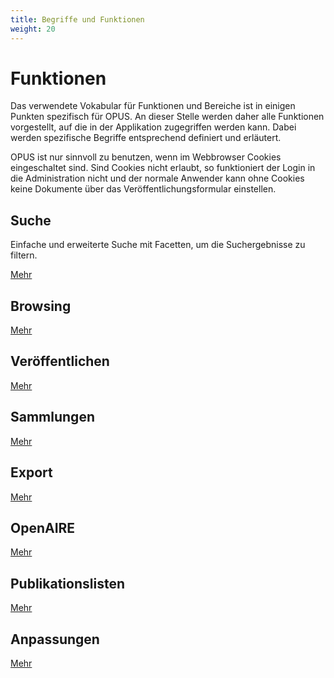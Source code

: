 ```yaml
---
title: Begriffe und Funktionen
weight: 20
---
```


# Funktionen

Das verwendete Vokabular für Funktionen und Bereiche ist in einigen Punkten spezifisch für OPUS.
An dieser Stelle werden daher alle Funktionen vorgestellt, auf die in der Applikation zugegriffen
werden kann. Dabei werden spezifische Begriffe entsprechend definiert und erläutert.

<p class="warning">
OPUS ist nur sinnvoll zu benutzen, wenn im Webbrowser Cookies eingeschaltet sind. Sind
Cookies nicht erlaubt, so funktioniert der Login in die Administration nicht und der normale Anwender
kann ohne Cookies keine Dokumente über das Veröffentlichungsformular einstellen.
</p>

## Suche

Einfache und erweiterte Suche mit Facetten, um die Suchergebnisse zu filtern.

[Mehr](search.html)

## Browsing

[Mehr](browsing.html)

## Veröffentlichen

[Mehr](publish.html)

## Sammlungen

[Mehr](collections.html)

## Export

[Mehr](export.html)

## OpenAIRE

[Mehr](openaire.html)

## Publikationslisten

[Mehr](publist.html)

## Anpassungen

[Mehr](customization.html)
